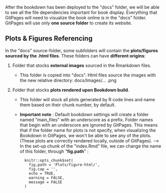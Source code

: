
After the bookdown has been deployed to the "docs" folder, we will be able to see all the file dependencies important for book display. Everything that GitPages will need to visualize the book online is in the "docs" folder. GitPages will use only **one source folder** to create its website. 

## Plots & Figures Referencing 

In the "docs" source-folder, some subfolders will contain the **plots/figures sourced by the .html files**. These folders can have **different origins**: 

1. Folder that stocks **external images** sourced in the Rmarkdown files. 
	- This folder is copied into "docs". Html files source the images with the new relative directory: docs/Images/... .png 

2. Folder that stocks **plots rendered upon Bookdown build**. 
	- This folder will stock all plots generated by R code lines and name them based on their chunk number, by default. 

	- **Important note** : Default bookdown settings will create a folder named "main_files" with an underscore as a prefix. Folder names that begin with an underscore are ignored by GitPages. This means that if the folder name for plots is not specify, when visualizing the Bookdown in GitPages, we won't be able to see any of the plots. (These plots are correctly rendered locally, outside of GitPages). 
		--> In the set-up chunk of the "index.Rmd" file, we can change the name of this folder, through "**fig.path**" : 
		
			knitr::opts_chunk$set(
			  fig.path = 'Plots/figure-html/',
			  fig.cap = '',
			  echo = TRUE,
			  warning = FALSE,
			  message = FALSE
			)

